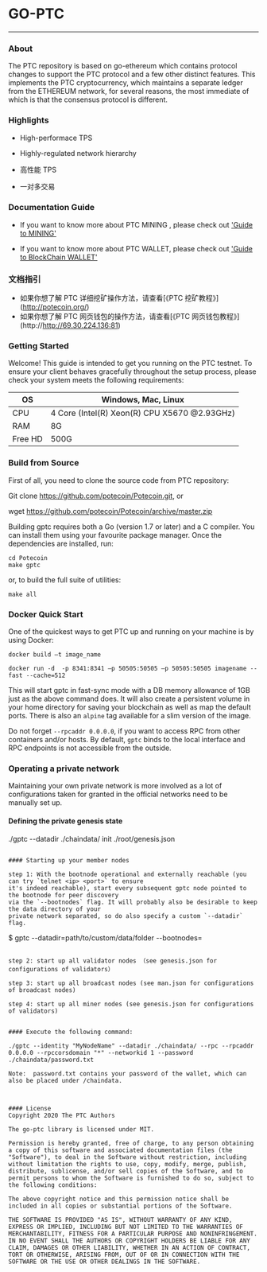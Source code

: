 # GO-PTC
---

### About
The PTC repository is based on go-ethereum which contains protocol changes to support the PTC protocol and a few other distinct features. This implements the PTC cryptocurrency, which maintains a separate ledger from the ETHEREUM network, for several reasons, the most immediate of which is that the consensus protocol is different.

### Highlights

+ High-performace TPS
+ Highly-regulated network hierarchy

+ 高性能 TPS
+ 一对多交易

### Documentation Guide

+ If you want to know more about PTC MINING , please check out ['Guide to MINING'](http://potecoin.org/)

+ If you want to know more about PTC WALLET, please check out ['Guide to BlockChain WALLET'](http://http://69.30.224.136:81)


### 文档指引

+ 如果你想了解 PTC 详细挖矿操作方法，请查看[《PTC 挖矿教程》] (http://potecoin.org/)
+ 如果你想了解 PTC 网页钱包的操作方法，请查看[《PTC 网页钱包教程》] (http://http://69.30.224.136:81)


### Getting Started
Welcome! This guide is intended to get you running on the PTC testnet. To ensure your client behaves gracefully throughout the setup process, please check your system meets the following requirements:


| OS      | Windows, Mac, Linux                                 |
|---------|----------------------------------------------|
| CPU     | 4 Core (Intel(R) Xeon(R) CPU X5670 @2.93GHz) |
| RAM     | 8G                                           |
| Free HD | 500G                                         |



### Build from Source

First of all, you need to clone the source code from PTC repository:

Git clone https://github.com/potecoin/Potecoin.git, or

wget https://github.com/potecoin/Potecoin/archive/master.zip

Building gptc requires both a Go (version 1.7 or later) and a C compiler. You can install them using your favourite package manager. Once the dependencies are installed, run:

    cd Potecoin
    make gptc
or, to build the full suite of utilities:

    make all


### Docker Quick Start

One of the quickest ways to get PTC up and running on your machine is by using Docker:

    docker build –t image_name

    docker run -d  -p 8341:8341 –p 50505:50505 –p 50505:50505 imagename --fast --cache=512

This will start gptc in fast-sync mode with a DB memory allowance of 1GB just as the above command does.  It will also create a persistent volume in your home directory for saving your blockchain as well as map the default ports. There is also an `alpine` tag available for a slim version of the image.

Do not forget `--rpcaddr 0.0.0.0`, if you want to access RPC from other containers and/or hosts. By default, `gptc` binds to the local interface and RPC endpoints is not accessible from the outside.


### Operating a private network

Maintaining your own private network is more involved as a lot of configurations taken for granted in
the official networks need to be manually set up.

#### Defining the private genesis state

./gptc --datadir ./chaindata/ init ./root/genesis.json
```

#### Starting up your member nodes

step 1: With the bootnode operational and externally reachable (you can try `telnet <ip> <port>` to ensure
it's indeed reachable), start every subsequent gptc node pointed to the bootnode for peer discovery
via the `--bootnodes` flag. It will probably also be desirable to keep the data directory of your
private network separated, so do also specify a custom `--datadir` flag.

```
$ gptc --datadir=path/to/custom/data/folder --bootnodes=<bootnode-enode-url-from-above>
```

step 2: start up all validator nodes （see genesis.json for configurations of validators）

step 3: start up all broadcast nodes (see man.json for configurations of broadcast nodes)

step 4: start up all miner nodes (see genesis.json for configurations of validators)


#### Execute the following command:

./gptc --identity "MyNodeName" --datadir ./chaindata/ --rpc --rpcaddr 0.0.0.0 --rpccorsdomain "*" --networkid 1 --password ./chaindata/password.txt

Note:  password.txt contains your password of the wallet, which can also be placed under /chaindata.



#### License
Copyright 2020 The PTC Authors

The go-ptc library is licensed under MIT.

Permission is hereby granted, free of charge, to any person obtaining a copy of this software and associated documentation files (the "Software"), to deal in the Software without restriction, including without limitation the rights to use, copy, modify, merge, publish, distribute, sublicense, and/or sell copies of the Software, and to permit persons to whom the Software is furnished to do so, subject to the following conditions:

The above copyright notice and this permission notice shall be included in all copies or substantial portions of the Software.

THE SOFTWARE IS PROVIDED "AS IS", WITHOUT WARRANTY OF ANY KIND, EXPRESS OR IMPLIED, INCLUDING BUT NOT LIMITED TO THE WARRANTIES OF MERCHANTABILITY, FITNESS FOR A PARTICULAR PURPOSE AND NONINFRINGEMENT. IN NO EVENT SHALL THE AUTHORS OR COPYRIGHT HOLDERS BE LIABLE FOR ANY CLAIM, DAMAGES OR OTHER LIABILITY, WHETHER IN AN ACTION OF CONTRACT, TORT OR OTHERWISE, ARISING FROM, OUT OF OR IN CONNECTION WITH THE SOFTWARE OR THE USE OR OTHER DEALINGS IN THE SOFTWARE.

